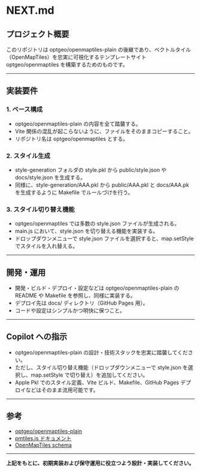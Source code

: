 # NEXT.md

## プロジェクト概要

このリポジトリは optgeo/openmaptiles-plain の後継であり、ベクトルタイル（OpenMapTiles）を忠実に可視化するテンプレートサイト optgeo/openmaptiles を構築するためのものです。

---

## 実装要件

### 1. ベース構成

- optgeo/openmaptiles-plain の内容を全て踏襲する。
- Vite 関係の混乱が起こらないように、ファイルをそのままコピーすること。
- リポジトリ名は optgeo/openmaptiles とする。

### 2. スタイル生成

- style-generation フォルダの style.pkl から public/style.json や docs/style.json を生成する。
- 同様に、style-generation/AAA.pkl から public/AAA.pkl と docs/AAA.pk を生成するように Makefile でルールづけを行う。

### 3. スタイル切り替え機能

- optgeo/openmaptiles では多数の style.json ファイルが生成される。
- main.js において、style.json を切り替える機能を実装する。
- ドロップダウンメニューで style.json ファイルを選択すると、map.setStyle でスタイルを入れ替える。

---

## 開発・運用

- 開発・ビルド・デプロイ・設定などは optgeo/openmaptiles-plain の README や Makefile を参照し、同様に実装する。
- デプロイ先は docs/ ディレクトリ（GitHub Pages 用）。
- コードや設定はシンプルかつ明快に保つこと。

---

## Copilot への指示

- optgeo/openmaptiles-plain の設計・技術スタックを忠実に踏襲してください。
- ただし、スタイル切り替え機能（ドロップダウンメニューで style.json を選択し、map.setStyle で切り替え）を追加してください。
- Apple Pkl でのスタイル定義、Vite ビルド、Makefile、GitHub Pages デプロイなどはそのまま流用可能です。

---

## 参考

- [optgeo/openmaptiles-plain](https://github.com/optgeo/openmaptiles-plain)
- [pmtiles.js ドキュメント](https://protomaps.com/docs/pmtilesjs/)
- [OpenMapTiles schema](https://openmaptiles.org/schema/)

---

**上記をもとに、初期実装および保守運用に役立つよう設計・実装してください。**
